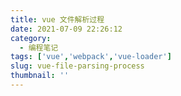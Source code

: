 ```yaml
---
title: vue 文件解析过程
date: 2021-07-09 22:26:12
category:
  - 编程笔记
tags: ['vue','webpack','vue-loader']
slug: vue-file-parsing-process
thumbnail: ''
---  
```

    